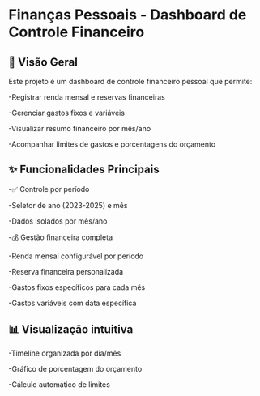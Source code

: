 # Finanças Pessoais - Dashboard de Controle Financeiro

## 📌 Visão Geral

Este projeto é um dashboard de controle financeiro pessoal que permite:

-Registrar renda mensal e reservas financeiras

-Gerenciar gastos fixos e variáveis

-Visualizar resumo financeiro por mês/ano

-Acompanhar limites de gastos e porcentagens do orçamento

## ✨ Funcionalidades Principais

-✅ Controle por período

-Seletor de ano (2023-2025) e mês

-Dados isolados por mês/ano

-💰 Gestão financeira completa

-Renda mensal configurável por período

-Reserva financeira personalizada

-Gastos fixos específicos para cada mês

-Gastos variáveis com data específica

## 📊 Visualização intuitiva

-Timeline organizada por dia/mês

-Gráfico de porcentagem do orçamento

-Cálculo automático de limites